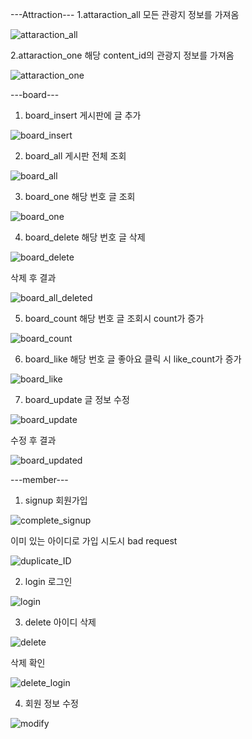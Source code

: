 ---Attraction---
1.attaraction_all 모든 관광지 정보를 가져옴

![attaraction_all](/uploads/1ba6dc647089674f284030fb40cc24ee/attaraction_all.png)

2.attaraction_one 해당 content_id의 관광지 정보를 가져옴

![attaraction_one](/uploads/cc981a508f8c52b8f7889a4040acaa9d/attaraction_one.png)

---board---
1. board_insert 게시판에 글 추가

![board_insert](/uploads/f9da2f8b84c529a21b9c49631054a529/board_insert.png)

2. board_all 게시판 전체 조회

![board_all](/uploads/8ce2b72d670114c7e0cf41c867e6d371/board_all.png)

3. board_one 해당 번호 글 조회

![board_one](/uploads/c843f27567ceb4309557eabe8b6c2d66/board_one.png)

4. board_delete 해당 번호 글 삭제

![board_delete](/uploads/ff1b8bd6a3a0ccbd280c57d25159fca4/board_delete.png)

삭제 후 결과

![board_all_deleted](/uploads/20a77458b4d64bb3e256e173a6b03a58/board_all_deleted.png)

5. board_count 해당 번호 글 조회시 count가 증가

![board_count](/uploads/dc7140238d989f24343535fd415bf64c/board_count.png)

6. board_like 해당 번호 글 좋아요 클릭 시 like_count가 증가

![board_like](/uploads/c1f6b452def1357330b0a253a1e1cd8f/board_like.png)

7. board_update 글 정보 수정

![board_update](/uploads/b19fc875e83d2af26f0dee53288f4dc9/board_update.png)

수정 후 결과

![board_updated](/uploads/a026ce417fc73cfbfd908d11c2c217ba/board_updated.png)

---member---
1. signup 회원가입

![complete_signup](/uploads/b3b8bcc1895e590d388fd9182d2f487b/complete_signup.png)

이미 있는 아이디로 가입 시도시 bad request

![duplicate_ID](/uploads/58057ed2a71547f98c4bb058f72f266c/duplicate_ID.png)

2. login 로그인

![login](/uploads/eee8d920328b6c5297e2200c0b70809a/login.png)

3. delete 아이디 삭제

![delete](/uploads/4d9fe38eb03e04e31232a376bbeec7ad/delete.png)

삭제 확인

![delete_login](/uploads/e5858a43d8242f9cc7ac4b5c38ec17f8/delete_login.png)

4. 회원 정보 수정

![modify](/uploads/eace1acb931fd53c22c3e8f5a60ab7c0/modify.png)
